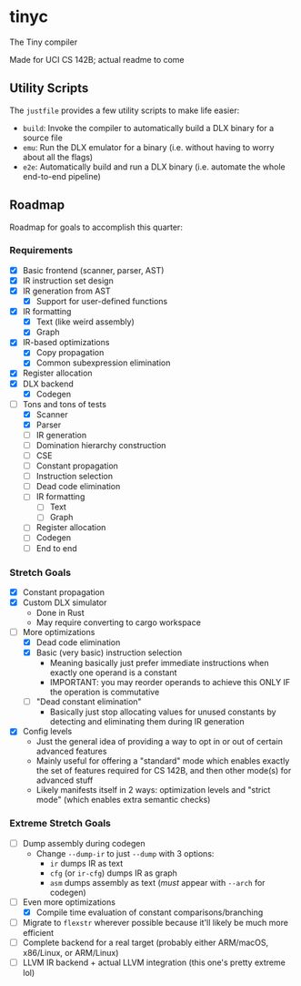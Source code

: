 # tinyc
The Tiny compiler

Made for UCI CS 142B; actual readme to come

## Utility Scripts
The `justfile` provides a few utility scripts to make life easier:
* `build`: Invoke the compiler to automatically build a DLX binary for a source file
* `emu`: Run the DLX emulator for a binary (i.e. without having to worry about all the flags)
* `e2e`: Automatically build and run a DLX binary (i.e. automate the whole end-to-end pipeline)

## Roadmap
Roadmap for goals to accomplish this quarter:

### Requirements
- [x] Basic frontend (scanner, parser, AST)
- [x] IR instruction set design
- [x] IR generation from AST
  - [x] Support for user-defined functions
- [x] IR formatting
  - [x] Text (like weird assembly)
  - [x] Graph
- [x] IR-based optimizations
  - [x] Copy propagation
  - [x] Common subexpression elimination
- [x] Register allocation
- [x] DLX backend
  - [x] Codegen
- [ ] Tons and tons of tests
  - [x] Scanner
  - [x] Parser
  - [ ] IR generation
  - [ ] Domination hierarchy construction
  - [ ] CSE
  - [ ] Constant propagation
  - [ ] Instruction selection
  - [ ] Dead code elimination
  - [ ] IR formatting
    - [ ] Text
    - [ ] Graph
  - [ ] Register allocation
  - [ ] Codegen
  - [ ] End to end

### Stretch Goals
- [x] Constant propagation
- [x] Custom DLX simulator
    * Done in Rust
    * May require converting to cargo workspace
- [ ] More optimizations
  - [x] Dead code elimination
  - [x] Basic (very basic) instruction selection
    * Meaning basically just prefer immediate instructions when exactly one operand is a constant
    * IMPORTANT: you may reorder operands to achieve this ONLY IF the operation is commutative
  - [ ] "Dead constant elimination"
    * Basically just stop allocating values for unused constants by detecting and eliminating them during IR generation
- [x] Config levels
  * Just the general idea of providing a way to opt in or out of certain advanced features
  * Mainly useful for offering a "standard" mode which enables exactly the set of features required for CS 142B, and then other mode(s) for advanced stuff
  * Likely manifests itself in 2 ways: optimization levels and "strict mode" (which enables extra semantic checks)

### Extreme Stretch Goals
- [ ] Dump assembly during codegen
    * Change `--dump-ir` to just `--dump` with 3 options:
        * `ir` dumps IR as text
        * `cfg` (or `ir-cfg`) dumps IR as graph
        * `asm` dumps assembly as text (_must_ appear with `--arch` for codegen)
- [ ] Even more optimizations
  - [x] Compile time evaluation of constant comparisons/branching
- [ ] Migrate to `flexstr` wherever possible because it'll likely be much more efficient
- [ ] Complete backend for a real target (probably either ARM/macOS, x86/Linux, or ARM/Linux)
- [ ] LLVM IR backend + actual LLVM integration (this one's pretty extreme lol)
